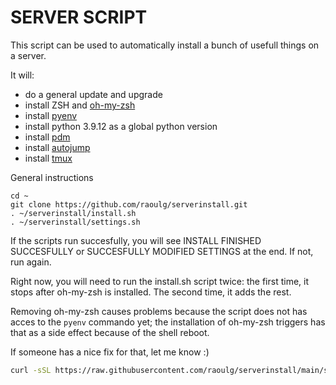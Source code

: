 # SERVER SCRIPT
This script can be used to automatically install a bunch of usefull things on a server.

It will:
- do a general update and upgrade
- install ZSH and [oh-my-zsh ](https://github.com/ohmyzsh/ohmyzsh)
- install [pyenv](https://github.com/pyenv/pyenv)
- install python 3.9.12 as a global python version
- install [pdm](https://pdm-project.org)
- install [autojump](https://github.com/wting/autojump)
- install [tmux](https://github.com/tmux/tmux/wiki)

General instructions

    cd ~
    git clone https://github.com/raoulg/serverinstall.git
    . ~/serverinstall/install.sh 
    . ~/serverinstall/settings.sh

If the scripts run succesfully, you will see INSTALL FINISHED SUCCESFULLY or SUCCESFULLY MODIFIED SETTINGS at the end. If not, run again.

Right now, you will need to run the install.sh script twice:
the first time, it stops after oh-my-zsh is installed.
The second time, it adds the rest.

Removing oh-my-zsh causes problems because the script does not has acces to the
`pyenv` commando yet; the installation of oh-my-zsh triggers has that as a side effect
because of the shell reboot.

If someone has a nice fix for that, let me know :)

```sh
curl -sSL https://raw.githubusercontent.com/raoulg/serverinstall/main/serversetup.sh | bash
```
